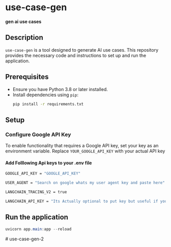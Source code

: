 # use-case-gen

**gen ai use cases**

## Description

`use-case-gen` is a tool designed to generate AI use cases. This repository provides the necessary code and instructions to set up and run the application.

## Prerequisites

- Ensure you have Python 3.8 or later installed.
- Install dependencies using `pip`:
  ```bash
  pip install -r requirements.txt


## Setup

### Configure Google API Key

To enable functionality that requires a Google API key, set your key as an environment variable. Replace `YOUR_GOOGLE_API_KEY` with your actual API key

#### Add Folllowing Api keys to your .env file

```bash
GOOGLE_API_KEY = "GOOGLE_API_KEY"

USER_AGENT = "Search on google whats my user agent key and paste here"

LANGCHAIN_TRACING_V2 = true

LANGCHAIN_API_KEY = "Its Actually optional to put key but useful if you want to trace using langsmith" 
```


## Run the application 

```powershell
uvicorn app.main:app --reload
```
#   u s e - c a s e - g e n - 2  
 